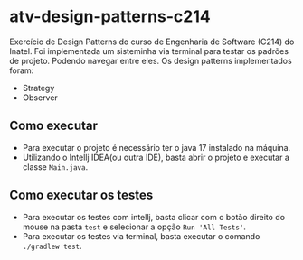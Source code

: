 # atv-design-patterns-c214

Exercício de Design Patterns do curso de Engenharia de Software (C214) do Inatel.
Foi implementada um sisteminha via terminal para testar os padrões de projeto.
Podendo navegar entre eles.
Os design patterns implementados foram:
- Strategy
- Observer


## Como executar
- Para executar o projeto é necessário ter o java 17 instalado na máquina.
- Utilizando o Intellj IDEA(ou outra IDE), basta abrir o projeto e executar a classe `Main.java`.

## Como executar os testes
- Para executar os testes com intellj, basta clicar com o botão direito do mouse na pasta `test` e selecionar a opção `Run 'All Tests'`.
- Para executar os testes via terminal, basta executar o comando `./gradlew test`.

